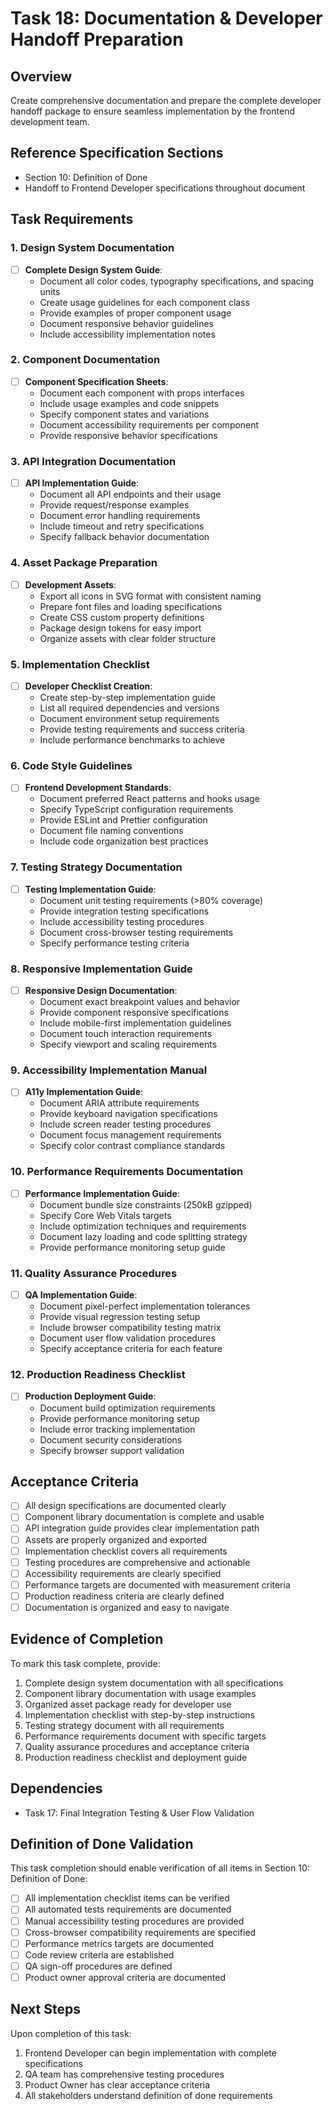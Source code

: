 # Task 18: Documentation & Developer Handoff Preparation

## Overview
Create comprehensive documentation and prepare the complete developer handoff package to ensure seamless implementation by the frontend development team.

## Reference Specification Sections
- Section 10: Definition of Done
- Handoff to Frontend Developer specifications throughout document

## Task Requirements

### 1. Design System Documentation
- [ ] **Complete Design System Guide**:
  - Document all color codes, typography specifications, and spacing units
  - Create usage guidelines for each component class
  - Provide examples of proper component usage
  - Document responsive behavior guidelines
  - Include accessibility implementation notes

### 2. Component Documentation
- [ ] **Component Specification Sheets**:
  - Document each component with props interfaces
  - Include usage examples and code snippets
  - Specify component states and variations
  - Document accessibility requirements per component
  - Provide responsive behavior specifications

### 3. API Integration Documentation
- [ ] **API Implementation Guide**:
  - Document all API endpoints and their usage
  - Provide request/response examples
  - Document error handling requirements
  - Include timeout and retry specifications
  - Specify fallback behavior documentation

### 4. Asset Package Preparation
- [ ] **Development Assets**:
  - Export all icons in SVG format with consistent naming
  - Prepare font files and loading specifications
  - Create CSS custom property definitions
  - Package design tokens for easy import
  - Organize assets with clear folder structure

### 5. Implementation Checklist
- [ ] **Developer Checklist Creation**:
  - Create step-by-step implementation guide
  - List all required dependencies and versions
  - Document environment setup requirements
  - Provide testing requirements and success criteria
  - Include performance benchmarks to achieve

### 6. Code Style Guidelines
- [ ] **Frontend Development Standards**:
  - Document preferred React patterns and hooks usage
  - Specify TypeScript configuration requirements
  - Provide ESLint and Prettier configuration
  - Document file naming conventions
  - Include code organization best practices

### 7. Testing Strategy Documentation
- [ ] **Testing Implementation Guide**:
  - Document unit testing requirements (>80% coverage)
  - Provide integration testing specifications
  - Include accessibility testing procedures
  - Document cross-browser testing requirements
  - Specify performance testing criteria

### 8. Responsive Implementation Guide
- [ ] **Responsive Design Documentation**:
  - Document exact breakpoint values and behavior
  - Provide component responsive specifications
  - Include mobile-first implementation guidelines
  - Document touch interaction requirements
  - Specify viewport and scaling requirements

### 9. Accessibility Implementation Manual
- [ ] **A11y Implementation Guide**:
  - Document ARIA attribute requirements
  - Provide keyboard navigation specifications
  - Include screen reader testing procedures
  - Document focus management requirements
  - Specify color contrast compliance standards

### 10. Performance Requirements Documentation
- [ ] **Performance Implementation Guide**:
  - Document bundle size constraints (250kB gzipped)
  - Specify Core Web Vitals targets
  - Include optimization techniques and requirements
  - Document lazy loading and code splitting strategy
  - Provide performance monitoring setup guide

### 11. Quality Assurance Procedures
- [ ] **QA Implementation Guide**:
  - Document pixel-perfect implementation tolerances
  - Provide visual regression testing setup
  - Include browser compatibility testing matrix
  - Document user flow validation procedures
  - Specify acceptance criteria for each feature

### 12. Production Readiness Checklist
- [ ] **Production Deployment Guide**:
  - Document build optimization requirements
  - Provide performance monitoring setup
  - Include error tracking implementation
  - Document security considerations
  - Specify browser support validation

## Acceptance Criteria
- [ ] All design specifications are documented clearly
- [ ] Component library documentation is complete and usable
- [ ] API integration guide provides clear implementation path
- [ ] Assets are properly organized and exported
- [ ] Implementation checklist covers all requirements
- [ ] Testing procedures are comprehensive and actionable
- [ ] Accessibility requirements are clearly specified
- [ ] Performance targets are documented with measurement criteria
- [ ] Production readiness criteria are clearly defined
- [ ] Documentation is organized and easy to navigate

## Evidence of Completion
To mark this task complete, provide:
1. Complete design system documentation with all specifications
2. Component library documentation with usage examples
3. Organized asset package ready for developer use
4. Implementation checklist with step-by-step instructions
5. Testing strategy document with all requirements
6. Performance requirements document with specific targets
7. Quality assurance procedures and acceptance criteria
8. Production readiness checklist and deployment guide

## Dependencies
- Task 17: Final Integration Testing & User Flow Validation

## Definition of Done Validation
This task completion should enable verification of all items in Section 10: Definition of Done:
- [ ] All implementation checklist items can be verified
- [ ] All automated tests requirements are documented
- [ ] Manual accessibility testing procedures are provided
- [ ] Cross-browser compatibility requirements are specified
- [ ] Performance metrics targets are documented
- [ ] Code review criteria are established
- [ ] QA sign-off procedures are defined
- [ ] Product owner approval criteria are documented

## Next Steps
Upon completion of this task:
1. Frontend Developer can begin implementation with complete specifications
2. QA team has comprehensive testing procedures
3. Product Owner has clear acceptance criteria
4. All stakeholders understand definition of done requirements